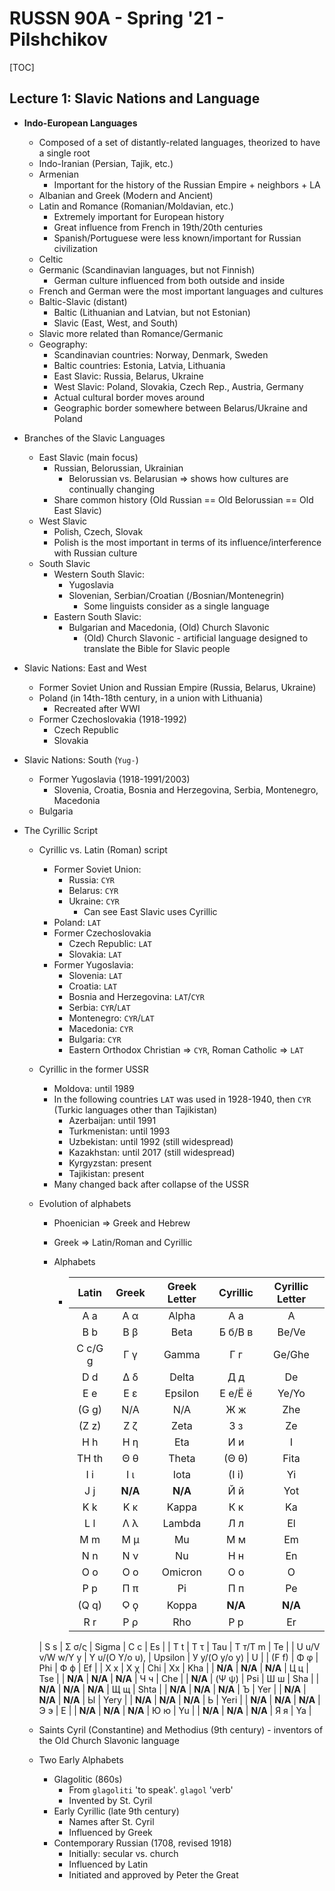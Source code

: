 # RUSSN 90A - Spring '21 - Pilshchikov



[TOC]

## Lecture 1: Slavic Nations and Language

- **Indo-European Languages**

  - Composed of a set of distantly-related languages, theorized to have a single root
  - Indo-Iranian (Persian, Tajik, etc.)
  - Armenian
    - Important for the history of the Russian Empire + neighbors + LA
  - Albanian and Greek (Modern and Ancient)
  - Latin and Romance (Romanian/Moldavian, etc.)
    - Extremely important for European history
    - Great influence from French in 19th/20th centuries
    - Spanish/Portuguese were less known/important for Russian civilization
  - Celtic
  - Germanic (Scandinavian languages, but not Finnish)
    - German culture influenced from both outside and inside
  - French and German were the most important languages and cultures
  - Baltic-Slavic (distant)
    - Baltic (Lithuanian and Latvian, but not Estonian)
    - Slavic (East, West, and South)
  - Slavic more related than Romance/Germanic
  - Geography:
    - Scandinavian countries: Norway, Denmark, Sweden
    - Baltic countries: Estonia, Latvia, Lithuania
    - East Slavic: Russia, Belarus, Ukraine
    - West Slavic: Poland, Slovakia, Czech Rep., Austria, Germany
    - Actual cultural border moves around
    - Geographic border somewhere between Belarus/Ukraine and Poland

- Branches of the Slavic Languages

  - East Slavic (main focus)
    - Russian, Belorussian, Ukrainian
      - Belorussian vs. Belarusian => shows how cultures are continually changing
    - Share common history (Old Russian == Old Belorussian == Old East Slavic)
  - West Slavic
    - Polish, Czech, Slovak
    - Polish is the most important in terms of its influence/interference with Russian culture
  - South Slavic
    - Western South Slavic:
      - Yugoslavia
      - Slovenian, Serbian/Croatian (/Bosnian/Montenegrin)
        - Some linguists consider as a single language
    - Eastern South Slavic:
      - Bulgarian and Macedonia, (Old) Church Slavonic
        -  (Old) Church Slavonic - artificial language designed to translate the Bible for Slavic people

- Slavic Nations: East and West

  - Former Soviet Union and Russian Empire (Russia, Belarus, Ukraine)
  - Poland (in 14th-18th century, in a union with Lithuania)
    - Recreated after WWI
  - Former Czechoslovakia (1918-1992)
    - Czech Republic
    - Slovakia

- Slavic Nations: South (`Yug-`)

  - Former Yugoslavia (1918-1991/2003)
    - Slovenia, Croatia, Bosnia and Herzegovina, Serbia, Montenegro, Macedonia
  - Bulgaria

- The Cyrillic Script

  - Cyrillic vs. Latin (Roman) script

    - Former Soviet Union:
      - Russia: `CYR`
      - Belarus: `CYR`
      - Ukraine: `CYR`
        - Can see East Slavic uses Cyrillic
    - Poland: `LAT`
    - Former Czechoslovakia
      - Czech Republic: `LAT`
      - Slovakia: `LAT`
    - Former Yugoslavia:
      - Slovenia: `LAT`
      - Croatia: `LAT`
      - Bosnia and Herzegovina: `LAT`/`CYR`
      - Serbia: `CYR`/`LAT`
      - Montenegro: `CYR`/`LAT`
      - Macedonia: `CYR`
      - Bulgaria: `CYR`
      - Eastern Orthodox Christian => `CYR`, Roman Catholic => `LAT`

  - Cyrillic in the former USSR

    - Moldova: until 1989
    - In the following countries `LAT` was used in 1928-1940, then `CYR` (Turkic languages other than Tajikistan)
      - Azerbaijan: until 1991
      - Turkmenistan: until 1993
      - Uzbekistan: until 1992 (still widespread)
      - Kazakhstan: until 2017 (still widespread)
      - Kyrgyzstan: present
      - Tajikistan: present
    - Many changed back after collapse of the USSR

  - Evolution of alphabets

    - Phoenician => Greek and Hebrew

    - Greek => Latin/Roman and Cyrillic

    - Alphabets

      - |      Latin      |     Greek      | Greek Letter |   Cyrillic    | Cyrillic Letter |
        | :-------------: | :------------: | :----------: | :-----------: | :-------------: |
        |       A a       |      A α       |    Alpha     |      A a      |        A        |
        |       B b       |      B β       |     Beta     |    Б б/В в    |      Be/Ve      |
        |     C c/G g     |      Γ γ       |    Gamma     |      Г г      |     Ge/Ghe      |
        |       D d       |      Δ δ       |    Delta     |      Д д      |       De        |
        |       E e       |      Ε ε       |   Epsilon    |    Е е/Ё ё    |      Ye/Yo      |
        |      (G g)      |      N/A       |     N/A      |      Ж ж      |       Zhe       |
        |      (Z z)      |      Ζ ζ       |     Zeta     |      З з      |       Ze        |
        |       H h       |      Η η       |     Eta      |      И и      |        I        |
        |      TH th      |      Θ θ       |    Theta     |     (Θ θ)     |      Fita       |
        |       I i       |      Ι ι       |     Iota     |     (I i)     |       Yi        |
        |       J j       |    **N/A**     |   **N/A**    |      Й й      |       Yot       |
        |       K k       |      Κ κ       |    Kappa     |      К к      |       Ka        |
        |       L l       |      Λ λ       |    Lambda    |      Л л      |       El        |
        |       M m       |      Μ μ       |      Mu      |      М м      |       Em        |
        |       N n       |      Ν ν       |      Nu      |      Н н      |       En        |
        |       O o       |      O o       |   Omicron    |      O o      |        O        |
        |       P p       |      Π π       |      Pi      |      П п      |       Pe        |
        |      (Q q)      |      Ϙ ϙ       |    Koppa     |    **N/A**    |     **N/A**     |
        |       R r       |      Ρ ρ       |     Rho      |      P p      |       Er        |
    |       S s       |     Σ σ/ς      |    Sigma     |      C c      |       Es        |
        |       T t       |      Τ τ       |     Tau      |    Т т/T m    |       Te        |
    | U u/V v/W w/Y y | Υ υ/(O Y/o υ), |   Upsilon    | У у/(O y/o y) |        U        |
        |      (F f)      |      Φ φ       |     Phi      |      Ф ф      |       Ef        |
      |       X x       |      Χ χ       |     Chi      |      Хх       |       Kha       |
        |     **N/A**     |    **N/A**     |   **N/A**    |      Ц ц      |       Tse       |
      |     **N/A**     |    **N/A**     |   **N/A**    |      Ч ч      |       Che       |
        |     **N/A**     |     (Ψ ψ)      |     Psi      |      Ш ш      |       Sha       |
      |     **N/A**     |    **N/A**     |   **N/A**    |      Щ щ      |      Shta       |
        |     **N/A**     |    **N/A**     |   **N/A**    |       Ъ       |       Yer       |
      |     **N/A**     |    **N/A**     |   **N/A**    |       Ы       |      Yery       |
        |     **N/A**     |    **N/A**     |   **N/A**    |       Ь       |      Yeri       |
        |     **N/A**     |    **N/A**     |   **N/A**    |      Э э      |        E        |
        |     **N/A**     |    **N/A**     |   **N/A**    |      Ю ю      |       Yu        |
        |     **N/A**     |    **N/A**     |   **N/A**    |      Я я      |       Ya        |
        

  - Saints Cyril (Constantine) and Methodius (9th century) - inventors of the Old Church Slavonic language

  - Two Early Alphabets

    - Glagolitic (860s)
      - From `glagoliti` 'to speak'. `glagol` 'verb'
      - Invented by St. Cyril
    - Early Cyrillic (late 9th century)
      - Names after St. Cyril
      - Influenced by Greek
    - Contemporary Russian (1708, revised 1918)
      - Initially: secular vs. church
      - Influenced by Latin
      - Initiated and approved by Peter the Great

